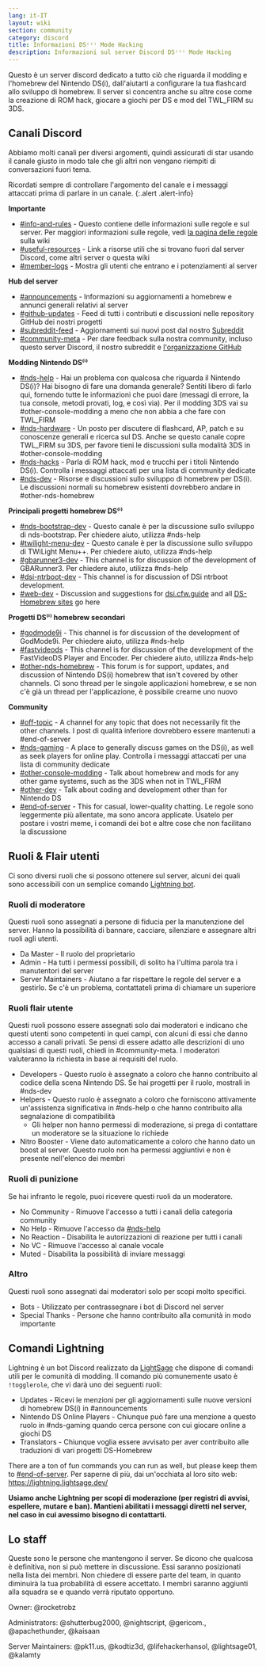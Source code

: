 ```yaml
---
lang: it-IT
layout: wiki
section: community
category: discord
title: Informazioni DS⁽ⁱ⁾ Mode Hacking
description: Informazioni sul server Discord DS⁽ⁱ⁾ Mode Hacking
---
```


Questo è un server discord dedicato a tutto ciò che riguarda il modding e l'homebrew del Nintendo DS(i), dall'aiutarti a configurare la tua flashcard allo sviluppo di homebrew. Il server si concentra anche su altre cose come la creazione di ROM hack, giocare a giochi per DS e mod del TWL_FIRM su 3DS.

## Canali Discord
Abbiamo molti canali per diversi argomenti, quindi assicurati di star usando il canale giusto in modo tale che gli altri non vengano riempiti di conversazioni fuori tema.

Ricordati sempre di controllare l'argomento del canale e i messaggi attaccati prima di parlare in un canale.
{:.alert .alert-info}

**Importante**
- [#info-and-rules][info-and-rules] - Questo contiene delle informazioni sulle regole e sul server. Per maggiori informazioni sulle regole, vedi [la pagina delle regole](discord-rules) sulla wiki
- [#useful-resources][useful-resources] - Link a risorse utili che si trovano fuori dal server Discord, come altri server o questa wiki
- [#member-logs][member-logs] - Mostra gli utenti che entrano e i potenziamenti al server

**Hub del server**
- [#announcements][announcements] - Informazioni su aggiornamenti a homebrew e annunci generali relativi al server
- [#github-updates][github-updates] - Feed di tutti i contributi e discussioni nelle repository GitHub dei nostri progetti
- [#subreddit-feed][subreddit-feed] - Aggiornamenti sui nuovi post dal nostro [Subreddit](https://reddit.com/r/NDSBrew)
- [#community-meta][community-meta] - Per dare feedback sulla nostra community, incluso questo server Discord, il nostro subreddit e [l'organizzazione GitHub](http://github.com/DS-Homebrew)

**Modding Nintendo DS⁽ⁱ⁾**
- [#nds-help][nds-help] - Hai un problema con qualcosa che riguarda il Nintendo DS(i)? Hai bisogno di fare una domanda generale? Sentiti libero di farlo qui, fornendo tutte le informazioni che puoi dare (messagi di errore, la tua console, metodi provati, log, e così via). Per il modding 3DS vai su #other-console-modding a meno che non abbia a che fare con TWL_FIRM
- [#nds-hardware][nds-hardware] - Un posto per discutere di flashcard, AP, patch e su conoscenze generali e ricerca sul DS. Anche se questo canale copre TWL_FIRM su 3DS, per favore tieni le discussioni sulla modalità 3DS in #other-console-modding
- [#nds-hacks][nds-hacks] - Parla di ROM hack, mod e trucchi per i titoli Nintendo DS(i). Controlla i messaggi attaccati per una lista di community dedicate
- [#nds-dev][nds-dev] - Risorse e discussioni sullo sviluppo di homebrew per DS(i). Le discussioni normali su homebrew esistenti dovrebbero andare in #other-nds-homebrew

**Principali progetti homebrew DS⁽ⁱ⁾**
- [#nds-bootstrap-dev][nds-bootstrap-dev] - Questo canale è per la discussione sullo sviluppo di nds-bootstrap. Per chiedere aiuto, utilizza #nds-help
- [#twilight-menu-dev][twilight-menu-dev] - Questo canale è per la discussione sullo sviluppo di TWiLight Menu++. Per chiedere aiuto, utilizza #nds-help
- [#gbarunner3-dev][gbarunner3-dev] - This channel is for discussion of the development of GBARunner3. Per chiedere aiuto, utilizza #nds-help
- [#dsi-ntrboot-dev][dsi-ntrboot-dev] - This channel is for discussion of DSi ntrboot development.
- [#web-dev][web-dev] - Discussion and suggestions for [dsi.cfw.guide](https://dsi.cfw.guide/) and all [DS-Homebrew sites](https://ds-homebrew.com/) go here

**Progetti DS⁽ⁱ⁾ homebrew secondari**
- [#godmode9i][godmode9i] - This channel is for discussion of the development of GodMode9i. Per chiedere aiuto, utilizza #nds-help
- [#fastvideods][fastvideods] - This channel is for discussion of the development of the FastVideoDS Player and Encoder. Per chiedere aiuto, utilizza #nds-help
- [#other-nds-homebrew][other-nds-homebrew] - This forum is for support, updates, and discussion of Nintendo DS(i) homebrew that isn't covered by other channels. Ci sono thread per le singole applicazioni homebrew, e se non c'è già un thread per l'applicazione, è possibile crearne uno nuovo

**Community**
- [#off-topic][off-topic] - A channel for any topic that does not necessarily fit the other channels. I post di qualità inferiore dovrebbero essere mantenuti a #end-of-server
- [#nds-gaming][nds-gaming] - A place to generally discuss games on the DS(i), as well as seek players for online play. Controlla i messaggi attaccati per una lista di community dedicate
- [#other-console-modding][other-console-modding] - Talk about homebrew and mods for any other game systems, such as the 3DS when not in TWL_FIRM
- [#other-dev][other-dev] - Talk about coding and development other than for Nintendo DS
- [#end-of-server][end-of-server] - This for casual, lower-quality chatting. Le regole sono leggermente più allentate, ma sono ancora applicate. Usatelo per postare i vostri meme, i comandi dei bot e altre cose che non facilitano la discussione

## Ruoli & Flair utenti
Ci sono diversi ruoli che si possono ottenere sul server, alcuni dei quali sono accessibili con un semplice comando [Lightning bot](#lightning-commands).

### Ruoli di moderatore
Questi ruoli sono assegnati a persone di fiducia per la manutenzione del server. Hanno la possibilità di bannare, cacciare, silenziare e assegnare altri ruoli agli utenti.

- Da Master - Il ruolo del proprietario
- Admin - Ha tutti i permessi possibili, di solito ha l'ultima parola tra i manutentori del server
- Server Maintainers - Aiutano a far rispettare le regole del server e a gestirlo. Se c'è un problema, contattateli prima di chiamare un superiore

### Ruoli flair utente
Questi ruoli possono essere assegnati solo dai moderatori e indicano che questi utenti sono competenti in quei campi, con alcuni di essi che danno accesso a canali privati. Se pensi di essere adatto alle descrizioni di uno qualsiasi di questi ruoli, chiedi in #community-meta. I moderatori valuteranno la richiesta in base ai requisiti del ruolo.

- Developers - Questo ruolo è assegnato a coloro che hanno contribuito al codice della scena Nintendo DS. Se hai progetti per il ruolo, mostrali in #nds-dev
- Helpers - Questo ruolo è assegnato a coloro che forniscono attivamente un'assistenza significativa in #nds-help o che hanno contribuito alla segnalazione di compatibilità
   - Gli helper non hanno permessi di moderazione, si prega di contattare un moderatore se la situazione lo richiede
- Nitro Booster - Viene dato automaticamente a coloro che hanno dato un boost al server. Questo ruolo non ha permessi aggiuntivi e non è presente nell'elenco dei membri

### Ruoli di punizione
Se hai infranto le regole, puoi ricevere questi ruoli da un moderatore.

- No Community - Rimuove l'accesso a tutti i canali della categoria community
- No Help - Rimuove l'accesso da [#nds-help][nds-help]
- No Reaction - Disabilita le autorizzazioni di reazione per tutti i canali
- No VC - Rimuove l'accesso al canale vocale
- Muted - Disabilita la possibilità di inviare messaggi

### Altro
Questi ruoli sono assegnati dai moderatori solo per scopi molto specifici.

- Bots - Utilizzato per contrassegnare i bot di Discord nel server
- Special Thanks - Persone che hanno contribuito alla comunità in modo importante

## Comandi Lightning
Lightning è un bot Discord realizzato da [LightSage](https://github.com/LightSage) che dispone di comandi utili per le comunità di modding. Il comando più comunemente usato è `!togglerole`, che vi darà uno dei seguenti ruoli:

- Updates - Ricevi le menzioni per gli aggiornamenti sulle nuove versioni di homebrew DS(i) in #announcements
- Nintendo DS Online Players - Chiunque può fare una menzione a questo ruolo in #nds-gaming quando cerca persone con cui giocare online a giochi DS
- Translators - Chiunque voglia essere avvisato per aver contribuito alle traduzioni di vari progetti DS-Homebrew

There are a ton of fun commands you can run as well, but please keep them to [#end-of-server][end-of-server]. Per saperne di più, dai un'occhiata al loro sito web: <https://lightning.lightsage.dev/>

**Usiamo anche Lightning per scopi di moderazione (per registri di avvisi, espellere, mutare e ban). Mantieni abilitati i messaggi diretti nel server, nel caso in cui avessimo bisogno di contattarti.**

## Lo staff
Queste sono le persone che mantengono il server. Se dicono che qualcosa è definitiva, non si può mettere in discussione. Essi saranno posizionati nella lista dei membri. Non chiedere di essere parte del team, in quanto diminuirà la tua probabilità di essere accettato. I membri saranno aggiunti alla squadra se e quando verrà riputato opportuno.

Owner: @rocketrobz

Administrators: @shutterbug2000, @nightscript, @gericom., @apachethunder, @kaisaan

Server Maintainers: @pk11.us, @kodtiz3d, @lifehackerhansol, @lightsage01, @kalamty

<!-- Discord channel links -->
[info-and-rules]: https://discord.com/channels/283769550611152897/626620520330428436
[useful-resources]: https://discord.com/channels/283769550611152897/638041441079263283
[member-logs]: https://discord.com/channels/283769550611152897/677714673663082529

[announcements]: https://discord.com/channels/283769550611152897/283771381735489537
[github-updates]: https://discord.com/channels/283769550611152897/450065134191116290
[subreddit-feed]: https://discord.com/channels/283769550611152897/869830055377928243
[community-meta]: https://discord.com/channels/283769550611152897/715651368391671919

[nds-help]: https://discord.com/channels/283769550611152897/332961165829210117
[nds-hardware]: https://discord.com/channels/283769550611152897/547986366357700620
[nds-hacks]: https://discord.com/channels/283769550611152897/356988919738400768
[nds-dev]: https://discord.com/channels/283769550611152897/835273459339624499

[nds-bootstrap-dev]: https://discord.com/channels/283769550611152897/283769550611152897
[twilight-menu-dev]: https://discord.com/channels/283769550611152897/489307733074640926
[gbarunner3-dev]: https://discord.com/channels/283769550611152897/620310871800807466
[dsi-ntrboot-dev]: https://discord.com/channels/283769550611152897/1193678677666431097
[web-dev]: https://discord.com/channels/283769550611152897/744649302567157800

[godmode9i]: https://discord.com/channels/283769550611152897/497960894660083732
[fastvideods]: https://discord.com/channels/283769550611152897/1021121766585806989
[other-nds-homebrew]: https://discord.com/channels/283769550611152897/1025388133388394547

[off-topic]: https://discord.com/channels/283769550611152897/286686210225864725
[nds-gaming]: https://discord.com/channels/283769550611152897/668680785154408448
[other-console-modding]: https://discord.com/channels/283769550611152897/653706029736919051
[other-dev]: https://discord.com/channels/283769550611152897/1169696607294468177
[end-of-server]: https://discord.com/channels/283769550611152897/283770736215195648
